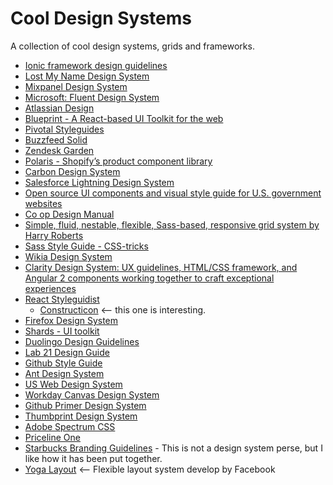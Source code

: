 # Cool Design Systems

A collection of cool design systems, grids and frameworks.

- [Ionic framework design guidelines](https://ionicframework.com/docs/)
- [Lost My Name Design System](http://design-system.lostmy.name)
- [Mixpanel Design System](https://design.mixpanel.com/)
- [Microsoft: Fluent Design System](https://developer.microsoft.com/en-us/windows/apps/design)
- [Atlassian Design](https://atlassian.design)
- [Blueprint - A React-based UI Toolkit for the web](http://blueprintjs.com)
- [Pivotal Styleguides](http://styleguide.pivotal.io)
- [Buzzfeed Solid](http://solid.buzzfeed.com)
- [Zendesk Garden](https://garden.zendesk.com)
- [Polaris - Shopify’s product component library](https://polaris.shopify.com/)
- [Carbon Design System](https://github.com/carbon-design-system)
- [Salesforce Lightning Design System](https://github.com/salesforce-ux/design-system)
- [Open source UI components and visual style guide for U.S. government websites](https://github.com/18F/web-design-standards)
- [Co op Design Manual](https://coop-design-manual.herokuapp.com)
- [Simple, fluid, nestable, flexible, Sass-based, responsive grid system by Harry Roberts](https://github.com/csswizardry/csswizardry-grids)
- [Sass Style Guide - CSS-tricks](https://css-tricks.com/sass-style-guide/)
- [Wikia Design System](https://github.com/Wikia/design-system)
- [Clarity Design System: UX guidelines, HTML/CSS framework, and Angular 2 components working together to craft exceptional experiences](https://github.com/vmware/clarity)
- [React Styleguidist](https://react-styleguidist.js.org)
    - [Constructicon](https://everydayhero.github.io/constructicon/) <-- this one is interesting.
- [Firefox Design System](https://design.firefox.com/)
- [Shards - UI toolkit](https://designrevision.com/downloads/shards/)
- [Duolingo Design Guidelines](http://www.duolingo.com/design/)
- [Lab 21 Design Guide](https://www.blog.lab21.gr/design-guide)
- [Github Style Guide](https://styleguide.github.com/primer/)
- [Ant Design System](https://ant.design/docs/spec/introduce)
- [US Web Design System](https://designsystem.digital.gov)
- [Workday Canvas Design System](https://design.workday.com)
- [Github Primer Design System](https://styleguide.github.com/primer/)
- [Thumbprint Design System](https://thumbprint.design)
- [Adobe Spectrum CSS](http://opensource.adobe.com/spectrum-css/2.12.0/docs/)
- [Priceline One](https://pricelinelabs.github.io/design-system/)
- [Starbucks Branding Guidelines](https://creative.starbucks.com/) - This is not a design system perse, but I like how it has been put together.
- [Yoga Layout](https://yogalayout.com/) <-- Flexible layout system develop by Facebook




